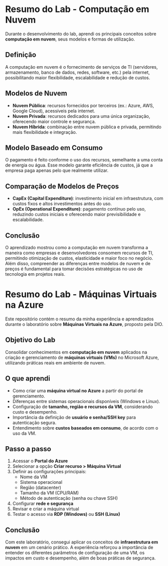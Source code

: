 # Resumo do Lab - Computação em Nuvem
Durante o desenvolvimento do lab, aprendi os principais conceitos sobre **computação em nuvem**, seus modelos e formas de utilização.  

## Definição
A computação em nuvem é o fornecimento de serviços de TI (servidores, armazenamento, banco de dados, redes, software, etc.) pela internet, possibilitando maior flexibilidade, escalabilidade e redução de custos.  

## Modelos de Nuvem
- **Nuvem Pública**: recursos fornecidos por terceiros (ex.: Azure, AWS, Google Cloud), acessíveis pela internet.  
- **Nuvem Privada**: recursos dedicados para uma única organização, oferecendo maior controle e segurança.  
- **Nuvem Híbrida**: combinação entre nuvem pública e privada, permitindo mais flexibilidade e integração.  

## Modelo Baseado em Consumo
O pagamento é feito conforme o uso dos recursos, semelhante a uma conta de energia ou água. Esse modelo garante eficiência de custos, já que a empresa paga apenas pelo que realmente utilizar.  

## Comparação de Modelos de Preços
- **CapEx (Capital Expenditure)**: investimento inicial em infraestrutura, com custos fixos e altos investimentos antes do uso.  
- **OpEx (Operational Expenditure)**: pagamento contínuo pelo uso, reduzindo custos iniciais e oferecendo maior previsibilidade e escalabilidade.  

## Conclusão
O aprendizado mostrou como a computação em nuvem transforma a maneira como empresas e desenvolvedores consomem recursos de TI, permitindo otimização de custos, elasticidade e maior foco no negócio. Além disso, compreender as diferenças entre modelos de nuvem e de preços é fundamental para tomar decisões estratégicas no uso de tecnologia em projetos reais.  

# Resumo do Lab - Máquinas Virtuais na Azure

Este repositório contém o resumo da minha experiência e aprendizados durante o laboratório sobre **Máquinas Virtuais na Azure**, proposto pela DIO.  

## Objetivo do Lab
Consolidar conhecimentos em **computação em nuvem** aplicados na criação e gerenciamento de **máquinas virtuais (VMs)** no Microsoft Azure, utilizando práticas reais em ambiente de nuvem.

## O que aprendi
- Como criar uma **máquina virtual no Azure** a partir do portal de gerenciamento.  
- Diferenças entre sistemas operacionais disponíveis (Windows e Linux).  
- Configuração de **tamanho, região e recursos da VM**, considerando custo e desempenho.  
- Importância da definição de **usuário e senha/SSH key** para autenticação segura.  
- Entendimento sobre **custos baseados em consumo**, de acordo com o uso da VM.  

## Passo a passo
1. Acessar o **Portal do Azure**
2. Selecionar a opção **Criar recurso > Máquina Virtual** 
3. Definir as configurações principais:  
   - Nome da VM  
   - Sistema operacional  
   - Região (datacenter)  
   - Tamanho da VM (CPU/RAM)  
   - Método de autenticação (senha ou chave SSH)  
4. Configurar **rede e segurança** 
5. Revisar e criar a máquina virtual 
6. Testar o acesso via **RDP (Windows)** ou **SSH (Linux)** 

## Conclusão
Com este laboratório, consegui aplicar os conceitos de **infraestrutura em nuvem** em um cenário prático. A experiência reforçou a importância de entender os diferentes parâmetros de configuração de uma VM, os impactos em custo e desempenho, além de boas práticas de segurança.  
